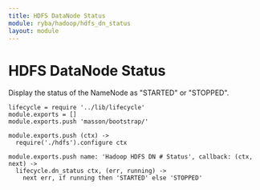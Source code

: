 ```yaml
---
title: HDFS DataNode Status
module: ryba/hadoop/hdfs_dn_status
layout: module
---
```


# HDFS DataNode Status

Display the status of the NameNode as "STARTED" or "STOPPED".

    lifecycle = require '../lib/lifecycle'
    module.exports = []
    module.exports.push 'masson/bootstrap/'

    module.exports.push (ctx) ->
      require('./hdfs').configure ctx

    module.exports.push name: 'Hadoop HDFS DN # Status', callback: (ctx, next) ->
      lifecycle.dn_status ctx, (err, running) ->
        next err, if running then 'STARTED' else 'STOPPED'
